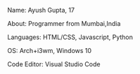 Name: Ayush Gupta, 17         

About: Programmer from Mumbai,India

Languages: HTML/CSS, Javascript, Python

OS: Arch+i3wm, Windows 10

Code Editor: Visual Studio Code
